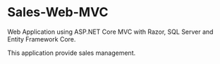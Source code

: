 # Sales-Web-MVC

Web Application using ASP.NET Core MVC with Razor, SQL Server and Entity Framework Core.

This application provide sales management.
